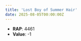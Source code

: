 ```yaml
---
title: 'Lost Boy of Summer Hair'
date: 2025-08-05T00:00:00Z
---
```

- **RAP**: 4461
- **Value**: -1
